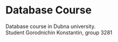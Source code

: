 # Database Course
Database course in Dubna university.  
Student Gorodnichin Konstantin, group 3281
